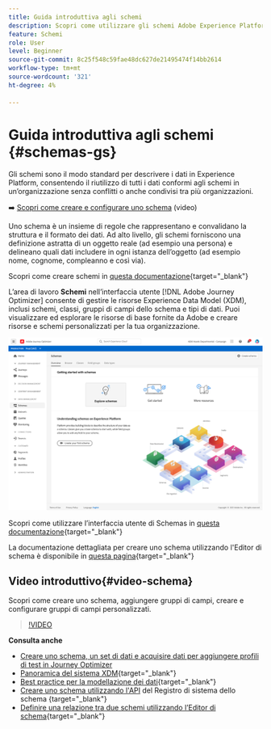 ```yaml
---
title: Guida introduttiva agli schemi
description: Scopri come utilizzare gli schemi Adobe Experience Platform in Adobe Journey Optimizer
feature: Schemi
role: User
level: Beginner
source-git-commit: 8c25f548c59fae48dc627de21495474f14bb2614
workflow-type: tm+mt
source-wordcount: '321'
ht-degree: 4%

---
```


# Guida introduttiva agli schemi {#schemas-gs}

Gli schemi sono il modo standard per descrivere i dati in Experience Platform, consentendo il riutilizzo di tutti i dati conformi agli schemi in un’organizzazione senza conflitti o anche condivisi tra più organizzazioni.

➡️ [Scopri come creare e configurare uno schema](#video-schema) (video)

Uno schema è un insieme di regole che rappresentano e convalidano la struttura e il formato dei dati. Ad alto livello, gli schemi forniscono una definizione astratta di un oggetto reale (ad esempio una persona) e delineano quali dati includere in ogni istanza dell’oggetto (ad esempio nome, cognome, compleanno e così via).

Scopri come creare schemi in [questa documentazione](https://experienceleague.adobe.com/docs/experience-platform/xdm/schema/composition.html){target=&quot;_blank&quot;}

L’area di lavoro **Schemi** nell’interfaccia utente [!DNL Adobe Journey Optimizer] consente di gestire le risorse Experience Data Model (XDM), inclusi schemi, classi, gruppi di campi dello schema e tipi di dati. Puoi visualizzare ed esplorare le risorse di base fornite da Adobe e creare risorse e schemi personalizzati per la tua organizzazione.

![](assets/schemas-home.png)

Scopri come utilizzare l’interfaccia utente di Schemas in [questa documentazione](https://experienceleague.adobe.com/docs/experience-platform/xdm/ui/overview.html?lang=en){target=&quot;_blank&quot;}

La documentazione dettagliata per creare uno schema utilizzando l&#39;Editor di schema è disponibile in [questa pagina](https://experienceleague.adobe.com/docs/experience-platform/xdm/tutorials/create-schema-ui.html?lang=it){target=&quot;_blank&quot;}


## Video introduttivo{#video-schema}

Scopri come creare uno schema, aggiungere gruppi di campi, creare e configurare gruppi di campi personalizzati.

>[!VIDEO](https://video.tv.adobe.com/v/334461?quality=12)

**Consulta anche**

* [Creare uno schema, un set di dati e acquisire dati per aggiungere profili di test in Journey Optimizer](building-journeys/creating-test-profiles.md)
* [Panoramica del sistema XDM](https://experienceleague.adobe.com/docs/experience-platform/xdm/home.html?lang=it){target=&quot;_blank&quot;}
* [Best practice per la modellazione dei dati](https://experienceleague.adobe.com/docs/experience-platform/xdm/schema/best-practices.html){target=&quot;_blank&quot;}
* [Creare uno schema utilizzando l&#39;API](https://experienceleague.adobe.com/docs/experience-platform/xdm/tutorials/create-schema-api.html) del Registro di sistema dello schema {target=&quot;_blank&quot;}
* [Definire una relazione tra due schemi utilizzando l’Editor di schema](https://experienceleague.adobe.com/docs/experience-platform/xdm/tutorials/relationship-ui.html){target=&quot;_blank&quot;}


